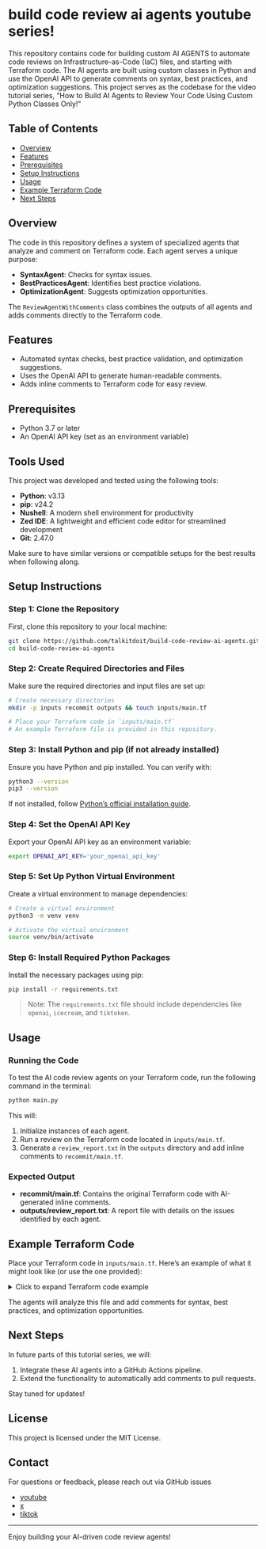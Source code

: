 
# build code review ai agents youtube series!

This repository contains code for building custom AI AGENTS to automate code reviews on Infrastructure-as-Code (IaC) files, and starting with Terraform code. The AI agents are built using custom classes in Python and use the OpenAI API to generate comments on syntax, best practices, and optimization suggestions. This project serves as the codebase for the video tutorial series, “How to Build AI Agents to Review Your Code Using Custom Python Classes Only!”

## Table of Contents
- [Overview](#overview)
- [Features](#features)
- [Prerequisites](#prerequisites)
- [Setup Instructions](#setup-instructions)
- [Usage](#usage)
- [Example Terraform Code](#example-terraform-code)
- [Next Steps](#next-steps)

## Overview
The code in this repository defines a system of specialized agents that analyze and comment on Terraform code. Each agent serves a unique purpose:
- **SyntaxAgent**: Checks for syntax issues.
- **BestPracticesAgent**: Identifies best practice violations.
- **OptimizationAgent**: Suggests optimization opportunities.

The `ReviewAgentWithComments` class combines the outputs of all agents and adds comments directly to the Terraform code.

## Features
- Automated syntax checks, best practice validation, and optimization suggestions.
- Uses the OpenAI API to generate human-readable comments.
- Adds inline comments to Terraform code for easy review.

## Prerequisites
- Python 3.7 or later
- An OpenAI API key (set as an environment variable)

## Tools Used

This project was developed and tested using the following tools:

- **Python**: v3.13
- **pip**: v24.2
- **Nushell**: A modern shell environment for productivity
- **Zed IDE**: A lightweight and efficient code editor for streamlined development
- **Git**: 2.47.0

Make sure to have similar versions or compatible setups for the best results when following along.

## Setup Instructions

### Step 1: Clone the Repository
First, clone this repository to your local machine:
```bash
git clone https://github.com/talkitdoit/build-code-review-ai-agents.git
cd build-code-review-ai-agents
```

### Step 2: Create Required Directories and Files
Make sure the required directories and input files are set up:
```bash
# Create necessary directories
mkdir -p inputs recommit outputs && touch inputs/main.tf

# Place your Terraform code in `inputs/main.tf`
# An example Terraform file is provided in this repository.
```

### Step 3: Install Python and pip (if not already installed)
Ensure you have Python and pip installed. You can verify with:
```bash
python3 --version
pip3 --version
```

If not installed, follow [Python’s official installation guide](https://www.python.org/downloads/).

### Step 4: Set the OpenAI API Key
Export your OpenAI API key as an environment variable:
```bash
export OPENAI_API_KEY='your_openai_api_key'
```

### Step 5: Set Up Python Virtual Environment
Create a virtual environment to manage dependencies:
```bash
# Create a virtual environment
python3 -m venv venv

# Activate the virtual environment
source venv/bin/activate
```

### Step 6: Install Required Python Packages
Install the necessary packages using pip:
```bash
pip install -r requirements.txt
```

> Note: The `requirements.txt` file should include dependencies like `openai`, `icecream`, and `tiktoken`.

## Usage

### Running the Code
To test the AI code review agents on your Terraform code, run the following command in the terminal:

```bash
python main.py
```

This will:
1. Initialize instances of each agent.
2. Run a review on the Terraform code located in `inputs/main.tf`.
3. Generate a `review_report.txt` in the `outputs` directory and add inline comments to `recommit/main.tf`.

### Expected Output
- **recommit/main.tf**: Contains the original Terraform code with AI-generated inline comments.
- **outputs/review_report.txt**: A report file with details on the issues identified by each agent.

## Example Terraform Code
Place your Terraform code in `inputs/main.tf`. Here’s an example of what it might look like (or use the one provided):

<details>
  <summary>Click to expand Terraform code example</summary>

```hcl
resource "aws_instance" "example" {
  ami           = "ami-12345678"
  instance_type = "t2.micro"
  tags = {
    Name = "example-instance"
  }
}

module "storage_account" {
  source                      = "./modules/storage_account"
  name                        = "${local.storage_account_prefix}${random_string.storage_account_suffix.result}"
  location                    = var.location
  resource_group_name         = azurerm_resource_group.rg.name
  account_kind                = var.storage_account_kind
  account_tier                = var.storage_account_tier
  replication_type            = var.storage_account_replication_type
  tags                        = var.tags

}

data "azurerm_client_config" "current" {
}
```
</details>

The agents will analyze this file and add comments for syntax, best practices, and optimization opportunities.

## Next Steps
In future parts of this tutorial series, we will:
1. Integrate these AI agents into a GitHub Actions pipeline.
2. Extend the functionality to automatically add comments to pull requests.

Stay tuned for updates!

## License
This project is licensed under the MIT License.

## Contact
For questions or feedback, please reach out via GitHub issues
* [youtube](youtube.com/@talkitdoit)
* [x](x.com/talkitdoit)
* [tiktok](tiktok.com/@talkitdoit3)

---

Enjoy building your AI-driven code review agents!
